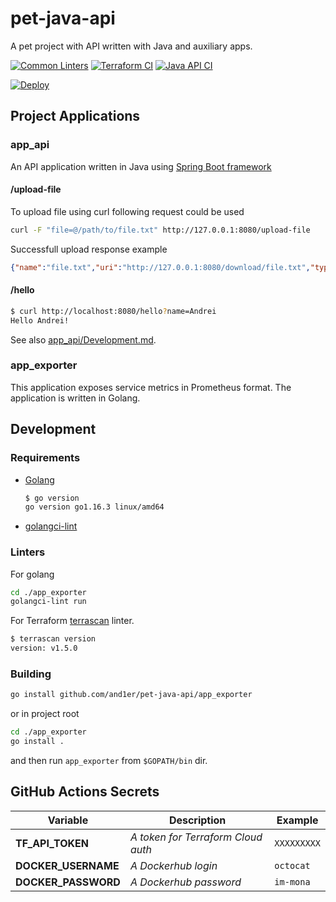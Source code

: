 # pet-java-api

A pet project with API written with Java and auxiliary apps.

[![Common Linters](https://github.com/and1er/pet-java-api/actions/workflows/linting.yml/badge.svg)](https://github.com/and1er/pet-java-api/actions/workflows/linting.yml)
[![Terraform CI](https://github.com/and1er/pet-java-api/actions/workflows/terraform-ci.yml/badge.svg)](https://github.com/and1er/pet-java-api/actions/workflows/terraform-ci.yml)
[![Java API CI](https://github.com/and1er/pet-java-api/actions/workflows/api-ci.yml/badge.svg)](https://github.com/and1er/pet-java-api/actions/workflows/api-ci.yml)

[![Deploy](https://github.com/and1er/pet-java-api/actions/workflows/cd.yml/badge.svg)](https://github.com/and1er/pet-java-api/actions/workflows/cd.yml)

## Project Applications

### app_api

An API application written in Java using [Spring Boot framework](https://spring.io/)

#### /upload-file

To upload file using curl following request could be used

```bash
curl -F "file=@/path/to/file.txt" http://127.0.0.1:8080/upload-file
```

Successfull upload response example

```json
{"name":"file.txt","uri":"http://127.0.0.1:8080/download/file.txt","type":"text/plain","size":6}
```

#### /hello

```bash
$ curl http://localhost:8080/hello?name=Andrei
Hello Andrei!
```

See also [app_api/Development.md](app_api/Development.md).

### app_exporter

This application exposes service metrics in Prometheus format. The application is written in Golang.

## Development

### Requirements

* [Golang](https://golang.org/dl/)

    ```bash
    $ go version
    go version go1.16.3 linux/amd64
    ```

* [golangci-lint](https://github.com/golangci/golangci-lint)

### Linters

For golang

```bash
cd ./app_exporter
golangci-lint run
```

For Terraform [terrascan](https://github.com/accurics/terrascan) linter.

```bash
$ terrascan version
version: v1.5.0
```

### Building

```bash
go install github.com/and1er/pet-java-api/app_exporter
```

or in project root

```bash
cd ./app_exporter
go install .
```

and then run `app_exporter` from `$GOPATH/bin` dir.

## GitHub Actions Secrets

| Variable | Description | Example |
| ------ | ------ | ------ |
| **TF_API_TOKEN** | *A token for Terraform Cloud auth* | `XXXXXXXXX`
| **DOCKER_USERNAME** | *A Dockerhub login* | `octocat`
| **DOCKER_PASSWORD** | *A Dockerhub password* | `im-mona`
